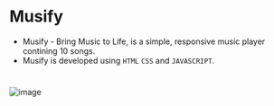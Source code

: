 # Musify
- Musify - Bring Music to Life,  is a simple, responsive music player contining 10 songs.
- Musify is developed using ```HTML``` ```CSS``` and ```JAVASCRIPT```.
  
#
![image](https://github.com/alok-96/Musify/assets/90456532/4425a0ac-604d-4cd6-95fb-83d1c4883556)



